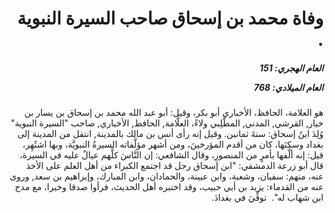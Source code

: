 <h1 dir="rtl">وفاة محمد بن إسحاق صاحب السيرة النبوية .</h1>

<h5 dir="rtl">العام الهجري:  151

العام الميلادي: 768

</h5>

<p dir="rtl">هو العلامة، الحافظ، الأخباري أبو بكر، وقيل: أبو عبد الله محمد بن إسحاق بن يسار بن خيار, القرشي, المدني, المطَّلِبي ولاءً، العلَّامة, الحافظ, الأخباري, صاحب "السيرة النبوية" وُلِدَ ابنُ إسحاق: سنةَ ثمانين. وقيل إنه رأى أنس بن مالك بالمدينة, انتقل من المدينة إلى بغداد وسكنَها، كان من أقدم المؤرخينَ، ومن أشهر مؤلَّفاته السيرةُ النبويَّة، وبها اشتُهِر، قيل: إنه ألَّفها بأمرٍ من المنصورِ، وقال الشافعي: إن النَّاسَ كلَّهم عيالٌ عليه في السيرة، قال أبو زرعة الدمشقي: "ابن إسحاق رجل قد اجتمع الكبراء من أهل العلم على الأخذ عنه، منهم: سفيان، وشعبة، وابن عيينة، والحمادان، وابن المبارك، وإبراهيم بن سعد, وروى عنه من القدماء: يزيد بن أبي حبيب، وقد اختبره أهل الحديث، فرأوا صدقا وخيرا، مع مدح ابن شهاب له".  توفِّيَ في بغدادَ.</p></br>
